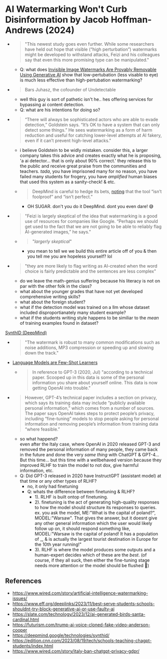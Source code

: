 # AI Watermarking Won't Curb Disinformation by Jacob Hoffman-Andrews (2024)

* >"This newest study goes even further. While some researchers have held out hope that visible (“high perturbation”) watermarks might be developed to withstand attacks, Feizi and his colleagues say that even this more promising type can be manipulated."
    * Q: what does [Invisible Image Watermarks Are Provably Removable Using Generative AI](arxiv.org/pdf/2306.01953) show that low-pertubation (less visable to eye) is much less effective than high-pertubation watermarking?

* >Bars Juhasz, the cofounder of Undetectable
    * well this guy is sort of pathetic isn't he.. hes offering services for bypassing ai content detection.
    * Q: what are his intentions for doing so?

* > “There will always be sophisticated actors who are able to evade detection,” Goldstein says. “It’s OK to have a system that can only detect some things.” He sees watermarking as a form of harm reduction and useful for catching lower-level attempts at AI fakery, even if it can’t prevent high-level attacks."
    * i believe Goldstein to be widly mistaken. consider this, a larger company takes this advice and creates exactly what he is proposing, 'a ai detector... that is only about 90% correct.' they release this to the public and receive great praise from the communities and teachers. *tada*, you have imprisoned many for no reason, you have failed many students for frogery, you have *amplified* human biases that used this system as a sanity-check! & etc.
    * > DeepMind is careful to hedge its bets, [noting](https://deepmind.google/discover/blog/identifying-ai-generated-images-with-synthid/) that the tool “isn’t foolproof” and “isn’t perfect.”
        * OH SUGAR. don't you do it DeepMind. dont you even dare! 😅

* > "Feizi is largely skeptical of the idea that watermarking is a good use of resources for companies like Google. “Perhaps we should get used to the fact that we are not going to be able to reliably flag AI-generated images,” he says."
    * > "*largerly skeptical*"
        * you mean to tell we we build this entire article off of you & then you tell me you are hopeless yourself? lol

* > "they are more likely to flag writing as AI-created when the word choice is fairly predictable and the sentences are less complex"
    * do we leave the math-genius suffering because his literacy is not on par with the other folk in the class?
    * what about the younger grades that have not yet developed comprehensive writing skills?
    * what about the foreign student?
    * what if the detection model was trained on a llm whose dataset included disproportianately many student example?
    * what if the students writing style happens to be similiar to the *mean* of training examples found in dataset?
 
[SynthID (DeepMind)](https://deepmind.google/technologies/synthid/)
* >"The watermark is robust to many common modifications such as noise additions, MP3 compression or speeding up and slowing down the track."


* [Language Models are Few-Shot Learners](https://arxiv.org/pdf/2005.14165)
    * >In reference to GPT-3 (2020, Jul) "according to a technical paper. Scooped up in this data is some of the personal information you share about yourself online. This data is now getting OpenAI into trouble."

* > However, GPT-4’s technical paper includes a section on privacy, which says its training data may include “publicly available personal information,” which comes from a number of sources. The paper says OpenAI takes steps to protect people’s privacy, including “fine-tuning” models to stop people asking for personal information and removing people’s information from training data “where feasible.”
    * so what happend? <br> even after the Italy case, where OpenAI in 2020 released GPT-3 and removed the personal information of many people, they came back in the future and done the very *same thing* with ChatGPT & GPT-4... But this time... but this time with a wellbehaved version because they improved RLHF to train the model to not dox, give harmful information, etc.
    * Q: Did GPT-3 released in 2020 have InstructGPT (assistant model) at that time or any other types of RLHF?
        * no, it only had finetuning
        * Q: whats the difference between finetuning & RLHF?
            * 1). RLHF is built ontop of finetuning.
            * 2). finetuning is the act of generating high-quality responses to how the model should structure its responses to queries. ex. you ask the model, ME:"What is the capital of poland?", MODEL:"Warsaw". That gives the answer, but it doesnt give any other general information which the user would likely follow up on, it should respond something like, MODEL:"Warsaw is the capital of poland! It has a population of _, & is actually the largest tourist destination in Europe for the 10th year running!" 
            * 3). RLHF is where the model produces some outputs and a human-expert decides which of these are the *best*. (of course, if they all suck, then either the fine-tuning stage needs more attention or the model should be flushed 🚽)


## References
* https://www.wired.com/story/artificial-intelligence-watermarking-issues/
* https://www.eff.org/deeplinks/2023/11/best-serve-students-schools-shouldnt-try-block-generative-ai-or-use-faulty-ai 
* https://slate.com/technology/2023/12/ai-generated-birds-santa-cardinal.html
* https://futurism.com/trump-ai-voice-cloned-fake-video-anderson-cooper
* https://deepmind.google/technologies/synthid/
* https://edition.cnn.com/2023/08/19/tech/schools-teaching-chagpt-students/index.html
* https://www.wired.com/story/italy-ban-chatgpt-privacy-gdpr/

